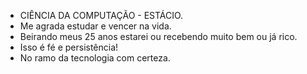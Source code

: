 - CIÊNCIA DA COMPUTAÇÃO - ESTÁCIO.
- Me agrada estudar e vencer na vida.
- Beirando meus 25 anos estarei ou recebendo muito bem ou já rico.
- Isso é fé e persistência!
- No ramo da tecnologia com certeza.
